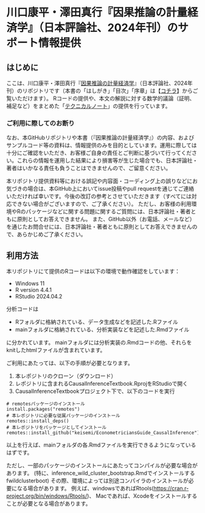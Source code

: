 
<!-- README.md is generated from README.Rmd. Please edit that file -->

# 川口康平・澤田真行『因果推論の計量経済学』（日本評論社、2024年刊）のサポート情報提供

<!-- badges: start -->
<!-- badges: end -->

## はじめに

ここは、川口康平・澤田真行『[因果推論の計量経済学](https://www.nippyo.co.jp/shop/book/9359.html)』（日本評論社、2024年刊）のリポジトリです（本書の「はしがき」「目次」「序章」は【[コチラ](https://www.nippyo.co.jp/shop/img/content_pdf/09359.pdf)】からご覧いただけます）。
Rコードの提供や、本文の解説に対する数学的議論（証明、補足など）をまとめた「[テクニカルノート](https://github.com/keisemi/EconometriciansGuide_CausalInference/tree/main/Technical_Note)」の提供を行っています。

### ご利用に際してのお断り

なお、本GitHubリポジトリや本書（『因果推論の計量経済学』）の内容、およびサンプルコード等の資料は、情報提供のみを目的としています。運用に際しては十分にご確認をいただき、お客様ご自身の責任とご判断に基づいて行ってください。これらの情報を運用した結果により損害等が生じた場合でも、日本評論社・著者はいかなる責任も負うことはできませんので、ご留意ください。

本リポジトリ提供資料等における誤記や内容面・コーディング上の誤りなどにお気づきの場合は、本GitHub上においてissue投稿やpull
requestを通じてご連絡いただければ幸いです。今後の改訂の参考とさせていただきます（すべてには対応できない場合がございますので、ご了承ください）。
ただし、お客様の利用環境やRのパッケージなどに関する問題に関するご質問には、日本評論社・著者ともに原則としてお答えできません。
また、GitHub以外（お電話、メールなど）を通じたお問合せには、日本評論社・著者ともに原則としてお答えできませんので、あらかじめご了承ください。

## 利用方法

本リポジトリにて提供のRコードは以下の環境で動作確認をしています：

- Windows 11
- R version 4.4.1
- RStudio 2024.04.2

分析コードは

- Rフォルダに格納されている、データ生成などを記述した.Rファイル
- mainフォルダに格納されている、分析実装などを記述した.Rmdファイル

に分かれています。
mainフォルダには分析実装の.Rmdコードの他、それらをknitしたhtmlファイルが含まれています。

ご利用にあたっては、以下の手順が必要となります。

1.  本レポジトリのクローン（ダウンロード）
2.  レポジトリに含まれるCausalInferenceTextbook.RprojをRStudioで開く
3.  CausalInferenceTextbookプロジェクト下で、以下のコードを実行

<!-- -->

    # remotesパッケージのインストール
    install.packages("remotes")
    # 本レポジトリに必要な従属パッケージのインストール
    remotes::install_deps()
    # 本レポジトリをパッケージとしてインストール
    remotes::install_github("keisemi/EconometriciansGuide_CausalInference")

以上を行えば、mainフォルダの各.Rmdファイルを実行できるようになっているはずです。

ただし、一部のパッケージのインストールにあたってコンパイルが必要な場合があります。
(特に、inference_wild_cluster_bootstrap.Rmdでインストールするfwildclusterboot)
その際、環境によっては別途コンパイラのインストールが必要になる場合があります。
例えば、windowsであればRtools(<https://cran.r-project.org/bin/windows/Rtools/>)、
Macであれば、Xcodeをインストールすることが必要となる場合があります。
